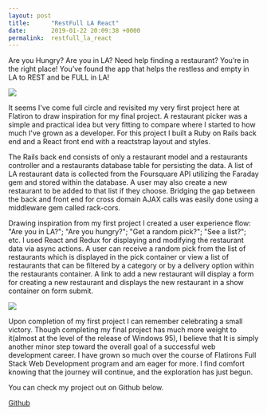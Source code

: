 ```yaml
---
layout: post
title:      "RestFull LA React"
date:       2019-01-22 20:09:38 +0000
permalink:  restfull_la_react
---
```




Are you Hungry? Are you in LA? Need help finding a restaurant? You’re in the right place! You’ve found the app that helps the restless and empty in LA to REST and be FULL in LA!

![](https://media1.tenor.com/images/d2c70e7550051236ec3d1ae0449c9976/tenor.gif?itemid=3473685)

It seems I've come full circle and revisited my very first project here at Flatiron to draw inspiration for my final project. A restaurant picker was a simple and practical idea but very fitting to compare where I started to how much I've grown as a developer. For this project I built a Ruby on Rails back end and a React front end with a reactstrap layout and styles.

The Rails back end consists of only a restaurant model and a restaurants controller and a restaurants database table for persisting the data. A list of LA restaurant data is collected from the Foursquare API utilizing the Faraday gem and stored within the database. A user may also create a new restaurant to be added to that list if they choose. Bridging the gap between the back and front end for cross domain AJAX calls was easily done using a middleware gem called rack-cors.

Drawing inspiration from my first project I created a user experience flow: "Are you in LA?"; "Are you hungry?"; "Get a random pick?"; "See a list?"; etc. I used React and Redux for displaying and modifying the restaurant data via async actions. A user can receive a random pick from the list of restaurants which is displayed in the pick container or view a list of restaurants that can be filtered by a category or by a delivery option within the restaurants container. A link to add a new restaurant will display a form for creating a new restaurant and displays the new restaurant in a show container on form submit.

![](https://i.imgur.com/2wqeZ48.jpg)

Upon completion of my first project I can remember celebrating a small victory. Though completing my final project has much more weight to it(almost at the level of the release of Windows 95), I believe that It is simply another minor step toward the overall goal of a successful web development career. I have grown so much over the course of Flatirons Full Stack Web Development program and am eager for more. I find comfort knowing that the journey will continue, and the exploration has just begun.

You can check my project out on Github below.

[Github](https://github.com/Xplor8r/rest_full_la_react)
